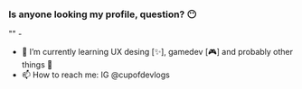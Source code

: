 ### Is anyone looking my profile, question? 😶

"" - 

- 🌱 I’m currently learning UX desing [✨], gamedev [🎮] and probably other things 🤔
- 📫 How to reach me: IG @cupofdevlogs


<!--
**itztleco/itztleco** is a ✨ _special_ ✨ repository because its `README.md` (this file) appears on your GitHub profile.

Here are some ideas to get you started:

- 🔭 I’m currently working on ...
- 🌱 I’m currently learning ...
- 👯 I’m looking to collaborate on ...
- 🤔 I’m looking for help with ...
- 💬 Ask me about ...
- 📫 How to reach me: ...
- 😄 Pronouns: ...
- ⚡ Fun fact: ...
-->
